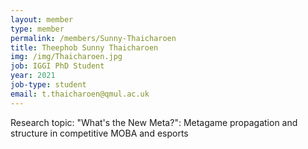 ```yaml
---
layout: member
type: member
permalink: /members/Sunny-Thaicharoen
title: Theephob Sunny Thaicharoen
img: /img/Thaicharoen.jpg
job: IGGI PhD Student
year: 2021
job-type: student
email: t.thaicharoen@qmul.ac.uk
---
```


Research topic: "What's the New Meta?": Metagame propagation and structure in competitive MOBA and esports